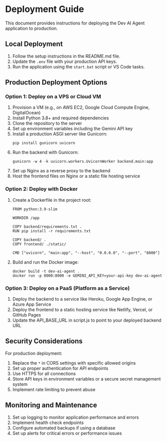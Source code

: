 # Deployment Guide

This document provides instructions for deploying the Dev AI Agent application to production.

## Local Deployment

1. Follow the setup instructions in the README.md file.
2. Update the `.env` file with your production API keys.
3. Run the application using the `start.bat` script or VS Code tasks.

## Production Deployment Options

### Option 1: Deploy on a VPS or Cloud VM

1. Provision a VM (e.g., on AWS EC2, Google Cloud Compute Engine, DigitalOcean)
2. Install Python 3.8+ and required dependencies
3. Clone the repository to the server
4. Set up environment variables including the Gemini API key
5. Install a production ASGI server like Gunicorn:
   ```
   pip install gunicorn uvicorn
   ```
6. Run the backend with Gunicorn:
   ```
   gunicorn -w 4 -k uvicorn.workers.UvicornWorker backend.main:app
   ```
7. Set up Nginx as a reverse proxy to the backend
8. Host the frontend files on Nginx or a static file hosting service

### Option 2: Deploy with Docker

1. Create a Dockerfile in the project root:
   ```
   FROM python:3.9-slim
   
   WORKDIR /app
   
   COPY backend/requirements.txt .
   RUN pip install -r requirements.txt
   
   COPY backend/ .
   COPY frontend/ ./static/
   
   CMD ["uvicorn", "main:app", "--host", "0.0.0.0", "--port", "8000"]
   ```

2. Build and run the Docker image:
   ```
   docker build -t dev-ai-agent .
   docker run -p 8000:8000 -e GEMINI_API_KEY=your-api-key dev-ai-agent
   ```

### Option 3: Deploy on a PaaS (Platform as a Service)

1. Deploy the backend to a service like Heroku, Google App Engine, or Azure App Service
2. Deploy the frontend to a static hosting service like Netlify, Vercel, or GitHub Pages
3. Update the API_BASE_URL in script.js to point to your deployed backend URL

## Security Considerations

For production deployment:

1. Replace the `*` in CORS settings with specific allowed origins
2. Set up proper authentication for API endpoints
3. Use HTTPS for all connections
4. Store API keys in environment variables or a secure secret management system
5. Implement rate limiting to prevent abuse

## Monitoring and Maintenance

1. Set up logging to monitor application performance and errors
2. Implement health check endpoints
3. Configure automated backups if using a database
4. Set up alerts for critical errors or performance issues
